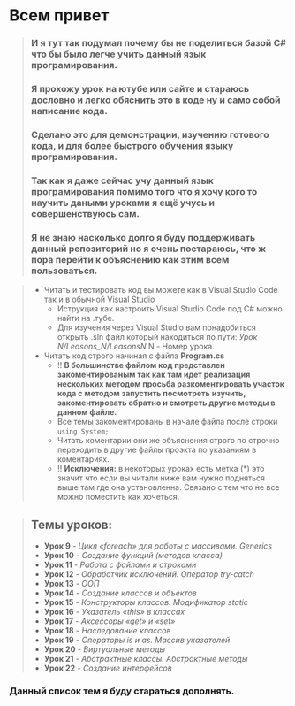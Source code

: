 ﻿# Всем привет 
> ### И я тут так подумал почему бы не поделиться базой С# что бы было легче учить данный язык програмирования.
> ### Я прохожу урок на ютубе или сайте и стараюсь дословно и легко обяснить это в коде ну и само собой написание кода.
> ### Сделано это для демонстрации, изучению готового кода, и для более быстрого обучения языку програмирования.
> ### Так как я даже сейчас учу данный язык програмирования помимо того что я хочу кого то научить даными уроками я ещё учусь и совершенствуюсь сам.
> ### Я не знаю насколько долго я буду поддерживать данный репозиторий но я очень постараюсь, что ж пора перейти к объяснению как этим всем пользоваться.


> - Читать и тестировать код вы можете как в Visual Studio Code так и в обычной Visual Studio
>	- Иструкция как настроить Visual Studio Code под C# можно найти на .тубе.
>	- Для изучения через Visual Studio вам понадобиться открыть .sln файл который находиться по пути: *Урок N/Leasons_N/LeasonsN* N - Номер урока.
> - Читать код строго начиная с файла **Program.cs** 
>	- !! **В большинстве файлом код представлен закоментированым так как там идет реализация нескольких методом просьба разкоментировать участок кода с методом запустить посмотреть изучить, закоментировать обратно и смотреть другие методы в данном файле.**
>	- Все темы закоментированы в начале файла после строки `using System;`
>	- Читать коментарии они же объяснения строго по строчно переходить в другие файлы проэкта по указаниям в коментариях.
>	- !! **__Исключения:__** в некоторых уроках есть метка (*) это значит что если вы читали ниже вам нужно подняться выше там где она установленна. Связано с тем что не все можно поместить как хочеться.
	

> ## Темы уроков:
> - **Урок 9** - *Цикл «foreach» для работы с массивами. Generics*
> - **Урок 10** - *Создание функций (методов класса)*
> - **Урок 11** - *Работа с файлами и строками*
> - **Урок 12** - *Обработчик исключений. Оператор try-catch*
> - **Урок 13** - *ООП*
> - **Урок 14** - *Создание классов и объектов*
> - **Урок 15** - *Конструкторы классов. Модификатор static*
> - **Урок 16** - *Указатель «this» в классах*
> - **Урок 17** - *Аксессоры «get» и «set»*
> - **Урок 18** - *Наследование классов*
> - **Урок 19** - *Операторы is и as. Массив указателей*
> - **Урок 20** - *Виртуальные методы*
> - **Урок 21** - *Абстрактные классы. Абстрактные методы*
> - **Урок 22** - *Создание интерфейсов*

### Данный список тем я буду стараться дополнять.
